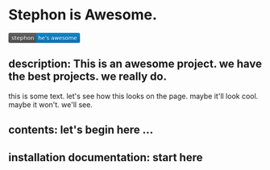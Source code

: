 # Stephon is Awesome.     
<svg xmlns="http://www.w3.org/2000/svg" xmlns:xlink="http://www.w3.org/1999/xlink" width="142" height="20"><linearGradient id="b" x2="0" y2="100%"><stop offset="0" stop-color="#bbb" stop-opacity=".1"/><stop offset="1" stop-opacity=".1"/></linearGradient><clipPath id="a"><rect width="142" height="20" rx="3" fill="#fff"/></clipPath><g clip-path="url(#a)"><path fill="#555" d="M0 0h55v20H0z"/><path fill="#007ec6" d="M55 0h87v20H55z"/><path fill="url(#b)" d="M0 0h142v20H0z"/></g><g fill="#fff" text-anchor="middle" font-family="DejaVu Sans,Verdana,Geneva,sans-serif" font-size="110"> <text x="285" y="150" fill="#010101" fill-opacity=".3" transform="scale(.1)" textLength="450">stephon</text><text x="285" y="140" transform="scale(.1)" textLength="450">stephon</text><text x="975" y="150" fill="#010101" fill-opacity=".3" transform="scale(.1)" textLength="770">he&apos;s awesome</text><text x="975" y="140" transform="scale(.1)" textLength="770">he&apos;s awesome</text></g> </svg>
## description: This is an awesome project. we have the best projects. we really do.
this is some text. let's see how this looks on the page. maybe it'll look cool. maybe it won't. we'll see.
## contents: let's begin here ...
## installation documentation: start here